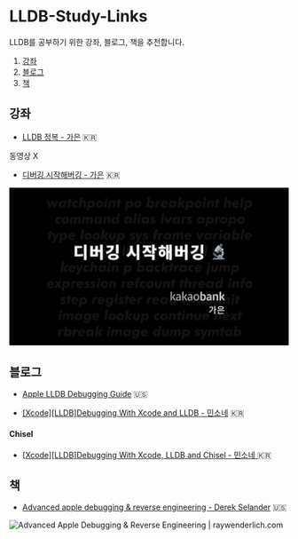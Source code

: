 # LLDB-Study-Links
LLDB를 공부하기 위한 강좌, 블로그, 책을 추천합니다.

1. [강좌](https://github.com/Goeun1001/LLDB-Study-Links#%EA%B0%95%EC%A2%8C)
2. [블로그](https://github.com/Goeun1001/LLDB-Study-Links#%EB%B8%94%EB%A1%9C%EA%B7%B8)
3. [책](https://github.com/Goeun1001/LLDB-Study-Links#%EC%B1%85)



## 강좌

- [LLDB 정복 - 가은](https://yagom.net/courses/start-lldb/) 🇰🇷

동영상 X

- [디버깅 시작해버깅 - 가은](https://www.youtube.com/watch?v=2lwWggsYeXU) 🇰🇷

![StartDebugging](./images/StartDebugging.png)



## 블로그

- [Apple LLDB Debugging Guide](https://developer.apple.com/library/archive/documentation/General/Conceptual/lldb-guide/chapters/Introduction.html#//apple_ref/doc/uid/TP40016717-CH1-DontLinkElementID_42) 🇺🇸

- [[Xcode][LLDB]Debugging With Xcode and LLDB - 민소네](https://minsone.github.io/ios/mac/xcode-lldb-debugging-with-xcode-and-lldb) 🇰🇷



#### Chisel

- [[Xcode][LLDB]Debugging With Xcode, LLDB and Chisel - 민소네 ](https://minsone.github.io/ios/mac/xcode-lldb-debugging-with-xcode-lldb-and-chisel)🇰🇷



## 책

- [Advanced apple debugging & reverse engineering - Derek Selander](https://www.raywenderlich.com/books/advanced-apple-debugging-reverse-engineering/v3.0) 🇺🇸

![Advanced Apple Debugging &amp; Reverse Engineering | raywenderlich.com](https://assets.alexandria.raywenderlich.com/books/dbg/images/24009167d87dd1bd21170de6bd1ba9cdd9c929ea34e97f651661b8ccbd8321c1/w594.png)

